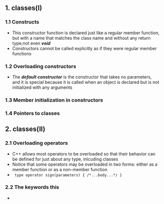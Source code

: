 ## 1. classes(I)

### 1.1 Constructs
* This constructor function is declared just like a regular member function, but with a name that matches the class name and without any return type;not even ***void***
* Constructors cannot be called explicitly as if they were regular member functions

### 1.2 Overloading constructors
* The ***default constructor*** is the constructor that takes no parameters, and it is special because it is called when an object is declared but is not initialized with any arguments
  
### 1.3 Member initialization in constructors
 
### 1.4 Pointers to classes

## 2. classes(II)

### 2.1 Overloading operators
* C++ allows most operators to be overloaded so that their behavior can be defined for just about any type, inlcuding classes 
* Notice that some operators may be overloaded in two forms: either as a member function or as a non-member function 
* ` type operator sign(parameters) { /*...body...*/ }`

### 2.2 The keywords this
* 
